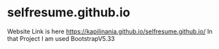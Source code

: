 # selfresume.github.io  
Website Link is here
https://kapilinania.github.io/selfresume.github.io/
In that Project I am used BootstrapV5.33 
